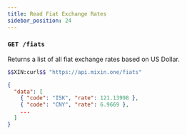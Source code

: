 ```yaml
---
title: Read Fiat Exchange Rates
sidebar_position: 24
---
```


### `GET /fiats`

Returns a list of all fiat exchange rates based on US Dollar.

```bash
$$XIN:curl$$ "https://api.mixin.one/fiats"
```

```json
{
  "data": [
    { "code": "ISK", "rate": 121.13998 },
    { "code": "CNY", "rate": 6.9669 },
    ...
  ]
}
```